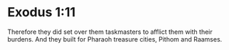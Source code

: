 # Exodus 1:11

Therefore they did set over them taskmasters to afflict them with their burdens. And they built for Pharaoh treasure cities, Pithom and Raamses.